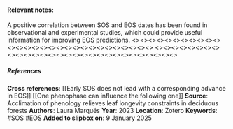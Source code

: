 #### **Relevant notes**:
A positive correlation between SOS and EOS dates has been found in observational and experimental studies, which could provide useful information for improving EOS predictions.
<><><><><><><><><><><><><><><><><><><><><><><><><><><><><>
<><><><><><><><><><><><><><><><><><><><><><><><><><><><><>
##### References
**Cross references**: 
[[Early SOS does not lead with a corresponding advance in EOS]]
[[One phenophase can influence the following one]]
**Source**: Acclimation of phenology relieves leaf longevity constraints in deciduous forests
**Authors**: Laura Marqués
**Year**: 2023
**Location**: Zotero
**Keywords**: #SOS #EOS
**Added to slipbox on**: 9 January 2025

